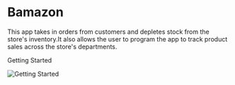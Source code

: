 # Bamazon

This app takes in orders from customers and depletes stock from the store's inventory.It also allows the user to program the app to track product sales across the store's departments.

Getting Started

![Getting Started](https://raw.github.com/nnannce/Bamazon/screenshots-for-ReadMe/Screen-Shot-2018-02-08-at-4.41.08-PM.png)


